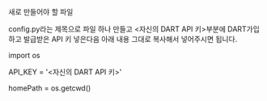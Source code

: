새로 만들어야 할 파일


  config.py라는 제목으로 파일 하나 만들고 <자신의 DART API 키>부분에 DART가입하고 발급받은 API 키 넣은다음 아래 내용 그대로 복사해서 넣어주시면 됩니다. 

  
  import os

  
  API_KEY = '<자신의 DART API 키>'

  
  homePath = os.getcwd()
